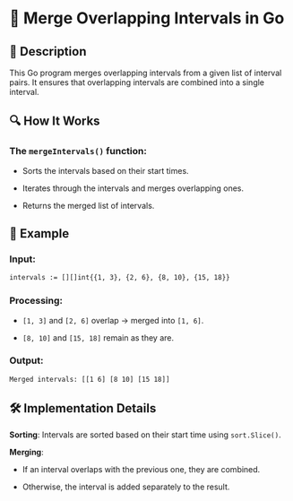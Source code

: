 # 📌 Merge Overlapping Intervals in Go

## 🚀 Description
This Go program merges overlapping intervals from a given list of interval pairs. It ensures that overlapping intervals are combined into a single interval.

## 🔍 How It Works
### The `mergeIntervals()` function:

- Sorts the intervals based on their start times.

- Iterates through the intervals and merges overlapping ones.

- Returns the merged list of intervals.

## 📂 Example
### Input:
```sh
intervals := [][]int{{1, 3}, {2, 6}, {8, 10}, {15, 18}}
```
### Processing:
- `[1, 3]` and `[2, 6]` overlap → merged into `[1, 6]`.

- `[8, 10]` and `[15, 18]` remain as they are.

### Output:
```sh
Merged intervals: [[1 6] [8 10] [15 18]]
```

## 🛠️ Implementation Details
**Sorting**: Intervals are sorted based on their start time using `sort.Slice()`.

**Merging**:

- If an interval overlaps with the previous one, they are combined.

- Otherwise, the interval is added separately to the result.
